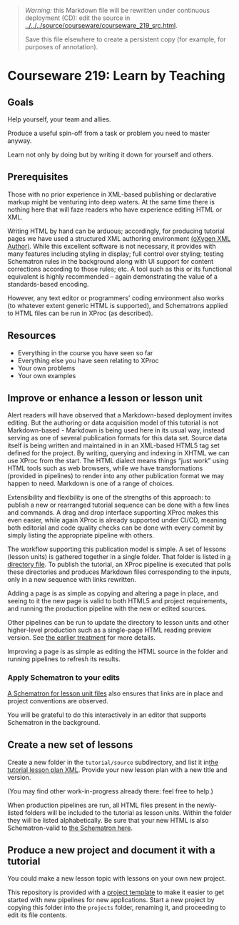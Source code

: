 

> *Warning:* this Markdown file will be rewritten under continuous deployment (CD): edit the source in [../../../source/courseware/courseware_219_src.html](../../../source/courseware/courseware_219_src.html).
> 
> Save this file elsewhere to create a persistent copy (for example, for purposes of annotation).

# Courseware 219: Learn by Teaching

## Goals

Help yourself, your team and allies.

Produce a useful spin-off from a task or problem you need to master anyway.

Learn not only by doing but by writing it down for yourself and others.

## Prerequisites

Those with no prior experience in XML-based publishing or declarative markup might be venturing into deep waters. At the same time there is nothing here that will faze readers who have experience editing HTML or XML.

Writing HTML by hand can be arduous; accordingly, for producing tutorial pages we have used a structured XML authoring environment [(oXygen XML Author)](https://www.oxygenxml.com/xml_author.html). While this excellent software is not necessary, it provides with many features including styling in display; full control over styling; testing Schematron rules in the background along with UI support for content corrections according to those rules; etc. A tool such as this or its functional equivalent is highly recommended – again demonstrating the value of a standards-based encoding.

However, any text editor or programmers' coding environment also works (to whatever extent generic HTML is supported), and Schematrons applied to HTML files can be run in XProc (as described).

## Resources

* Everything in the course you have seen so far
* Everything else you have seen relating to XProc
* Your own problems
* Your own examples

## Improve or enhance a lesson or lesson unit

Alert readers will have observed that a Markdown-based deployment invites editing. But the authoring or data acquisition model of this tutorial is not Markdown-based - Markdown is being used here in its usual way, instead serving as one of several publication formats for this data set. Source data itself is being written and maintained in in an XML-based HTML5 tag set defined for the project. By writing, querying and indexing in XHTML we can use XProc from the start. The HTML dialect means things &ldquo;just work&rdquo; using HTML tools such as web browsers, while we have transformations (provided in pipelines) to render into any other publication format we may happen to need. Markdown is one of a range of choices.

Extensibility and flexibility is one of the strengths of this approach: to publish a new or rearranged tutorial sequence can be done with a few lines and commands. A drag and drop interface supporting XProc makes this even easier, while again XProc is already supported under CI/CD, meaning both editorial and code quality checks can be done with every commit by simply listing the appropriate pipeline with others.

The workflow supporting this publication model is simple. A set of lessons (lesson units) is gathered together in a single folder. That folder is listed in [a directory file](../../lesson-plan.xml). To publish the tutorial, an XProc pipeline is executed that polls these directories and produces Markdown files corresponding to the inputs, only in a new sequence with links rewritten.

Adding a page is as simple as copying and altering a page in place, and seeing to it the new page is valid to both HTML5 and project requirements, and running the production pipeline with the new or edited sources.

Other pipelines can be run to update the directory to lesson units and other higher-level production such as a single-page HTML reading preview version. See [the                earlier treatment](courseware_101.md) for more details.

Improving a page is as simple as editing the HTML source in the folder and running pipelines to refresh its results.

### Apply Schematron to your edits

[A Schematron for lesson unit files](../../src/lesson-html.sch) also ensures that links are in place and project conventions are observed.

You will be grateful to do this interactively in an editor that supports Schematron in the background.

## Create a new set of lessons

Create a new folder in the `tutorial/source` subdirectory, and list it in[the tutorial lesson plan XML](../../lesson-plan.xml). Provide your new lesson plan with a new title and version.

(You may find other work-in-progress already there: feel free to help.)

When production pipelines are run, all HTML files present in the newly-listed folders will be included to the tutorial as lesson units. Within the folder they will be listed alphabetically. Be sure that your new HTML is also Schematron-valid to [the Schematron here](../../src/lesson-html.sch).

## Produce a new project and document it with a tutorial

You could make a new lesson topic with lessons on your own new project.

This repository is provided with a [project template](../../../project-template/readme.md) to make it easier to get started with new pipelines for new applications. Start a new project by copying this folder into the `projects` folder, renaming it, and proceeding to edit its file contents.
